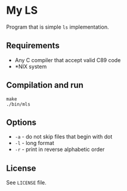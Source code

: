 # My LS

Program that is simple `ls` implementation.

## Requirements

- Any C compiler that accept valid C89 code
- \*NIX system

## Compilation and run

    make
    ./bin/mls

## Options

- `-a` - do not skip files that begin with dot
- `-l` - long format
- `-r` - print in reverse alphabetic order

## License

See `LICENSE` file.
